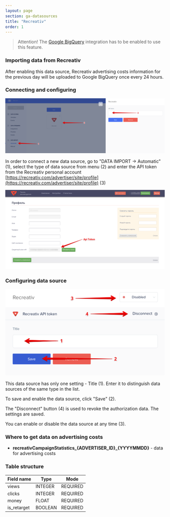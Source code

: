 ```yaml
---
layout: page
section: ga-datasources
title: "Recreativ"
order: 1
---
```


> Attention! The [Google BigQuery](/integrations/google-bigquery) integration has to be enabled to use this feature.

### Importing data from Recreativ

After enabling this data source, Recreativ advertising costs information for the previous day will be uploaded to Google BigQuery once every 24 hours.

### Connecting and configuring

![](/img/recreativ.1.png)

In order to connect a new data source, go to "DATA IMPORT → Automatic" (1), select the type of data source from menu (2) and enter the API token from the Recreativ personal account [https://recreativ.com/advertiser/site/profile](https://recreativ.com/advertiser/site/profile) (3)

![](/img/recreativ.2.png)

### Configuring data source

![](/img/recreativ.3.png)


This data source has only one setting - Title (1). Enter it to distinguish data sources of the same type in the list.

To save and enable the data source, click "Save" (2).

The "Disconnect" button (4) is used to revoke the authorization data. The settings are saved.

You can enable or disable the data source at any time (3).

### Where to get data on advertising costs

- **recreativCampaignStatistics_{ADVERTISER_ID}_{YYYYMMDD}** - data for advertising costs

### Table structure

Field name|Type|Mode
--- | --- | ---
views | INTEGER | REQUIRED
clicks | INTEGER | REQUIRED
money | FLOAT | REQUIRED
is_retarget | BOOLEAN | REQUIRED
